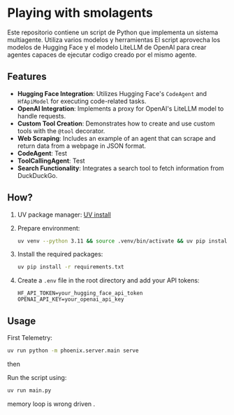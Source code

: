 # Playing with smolagents

Este repositorio contiene un script de Python que implementa un sistema multiagente. Utiliza varios modelos y herramientas 
El script aprovecha los modelos de Hugging Face y el modelo LiteLLM de OpenAI para crear agentes capaces de ejecutar codigo creado por el mismo agente.

## Features

- **Hugging Face Integration**: Utilizes Hugging Face's `CodeAgent` and `HfApiModel` for executing code-related tasks.
- **OpenAI Integration**: Implements a proxy for OpenAI's LiteLLM model to handle requests.
- **Custom Tool Creation**: Demonstrates how to create and use custom tools with the `@tool` decorator.
- **Web Scraping**: Includes an example of an agent that can scrape and return data from a webpage in JSON format.
- **CodeAgent**: Test
- **ToolCallingAgent**: Test
- **Search Functionality**: Integrates a search tool to fetch information from DuckDuckGo.


## How?
1. UV package manager:
   [UV install](https://docs.astral.sh/uv/getting-started/installation/#installation-methods)

1. Prepare environment:
   ```bash
   uv venv --python 3.11 && source .venv/bin/activate && uv pip install -r requirements.txt
   ```

2. Install the required packages:
   ```bash
   uv pip install -r requirements.txt
   ```

3. Create a `.env` file in the root directory and add your API tokens:
   ```plaintext
   HF_API_TOKEN=your_hugging_face_api_token
   OPENAI_API_KEY=your_openai_api_key
   ```

## Usage

First Telemetry:

```bash
uv run python -m phoenix.server.main serve
```

then

Run the script using:

```bash
uv run main.py
```


memory loop is wrong driven .